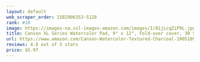 ```yaml
---
layout: default 
﻿web_scraper_order: 1582906353-5128
rank: #10
image: https://images-na.ssl-images-amazon.com/images/I/81jLcqZiP9L.jpg
title: Canson XL Series Watercolor Pad, 9" x 12", Fold-over cover, 30 Sheets (100510941)
url: https://www.amazon.com/Canson-Watercolor-Textured-Charcoal-100510941/dp/B004M59O4C/ref=zg_mw_arts-crafts_10?_encoding=UTF8&psc=1&refRID=AC0VFVM6SB4FTE33VGXN
reviews: 4.8 out of 5 stars
price: $5.97 
---
```

